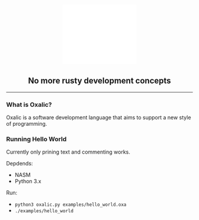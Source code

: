 <div align="center">
    <img src="assets/ab_Oxalic-04.png" alt="Oxalic logo" width="200">
    <h2>No more rusty development concepts</h2>
    <hr>
</div>

### What is Oxalic?
Oxalic is a software development language that aims to support a new style of programming.

### Running Hello World
Currently only prining text and commenting works.

Depdends:
* NASM
* Python 3.x

Run:
* `python3 oxalic.py examples/hello_world.oxa`
* `./examples/hello_world`